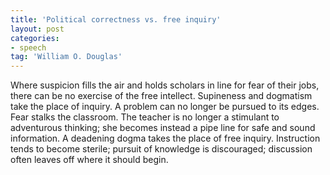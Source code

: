 ```yaml
---
title: 'Political correctness vs. free inquiry'
layout: post
categories:
- speech
tag: 'William O. Douglas'
---
```


Where suspicion fills the air and holds scholars in line for fear of their jobs, there can be no exercise of the free intellect. Supineness and dogmatism take the place of inquiry. A problem can no longer be pursued to its edges. Fear stalks the classroom. The teacher is no longer a stimulant to adventurous thinking; she becomes instead a pipe line for safe and sound information. A deadening dogma takes the place of free inquiry. Instruction tends to become sterile; pursuit of knowledge is discouraged; discussion often leaves off where it should begin.